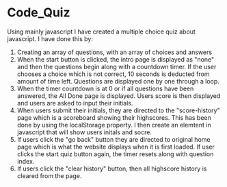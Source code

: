 # Code_Quiz

Using mainly javascript I have created a multiple choice quiz about javascript. I have done this by:
  1. Creating an array of questions, with an array of choices and answers
  2. When the start button is clicked, the intro page is displayed as "none" and then the questions begin along with a countdown timer. If the user chooses a choice      which is not correct, 10 seconds is deducted from amount of time left. Questions are displayed one by one through a loop. 
  3. When the timer countdown is at 0 or if all questions have been answered, the All Done page is displayed. Users score is then displayed and users are asked to        input their initials.
  4. When users submit their initials, they are directed to the "score-history" page which is a scoreboard showing their highscores. This has been done by using the     localStorage property. I then create an elemtent in javascript that will show users initals and socre. 
  5. If users click the "go back" button they are directed to original home page which is what the website displays when it is first loaded. If user clicks the         start quiz button again, the timer resets along with question index.  
  6. If users click the "clear history" button, then all highscore history is cleared from the page.
  
